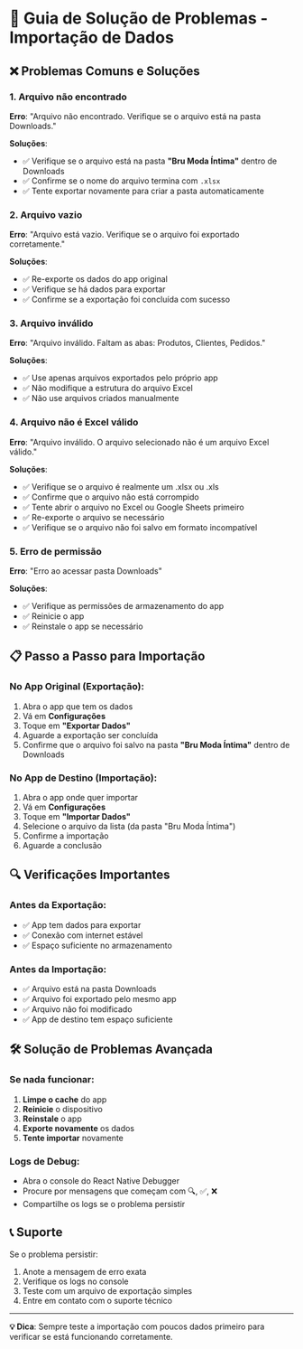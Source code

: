# 🔄 Guia de Solução de Problemas - Importação de Dados

## ❌ Problemas Comuns e Soluções

### 1. **Arquivo não encontrado**
**Erro**: "Arquivo não encontrado. Verifique se o arquivo está na pasta Downloads."

**Soluções**:
- ✅ Verifique se o arquivo está na pasta **"Bru Moda Íntima"** dentro de Downloads
- ✅ Confirme se o nome do arquivo termina com `.xlsx`
- ✅ Tente exportar novamente para criar a pasta automaticamente

### 2. **Arquivo vazio**
**Erro**: "Arquivo está vazio. Verifique se o arquivo foi exportado corretamente."

**Soluções**:
- ✅ Re-exporte os dados do app original
- ✅ Verifique se há dados para exportar
- ✅ Confirme se a exportação foi concluída com sucesso

### 3. **Arquivo inválido**
**Erro**: "Arquivo inválido. Faltam as abas: Produtos, Clientes, Pedidos."

**Soluções**:
- ✅ Use apenas arquivos exportados pelo próprio app
- ✅ Não modifique a estrutura do arquivo Excel
- ✅ Não use arquivos criados manualmente

### 4. **Arquivo não é Excel válido**
**Erro**: "Arquivo inválido. O arquivo selecionado não é um arquivo Excel válido."

**Soluções**:
- ✅ Verifique se o arquivo é realmente um .xlsx ou .xls
- ✅ Confirme que o arquivo não está corrompido
- ✅ Tente abrir o arquivo no Excel ou Google Sheets primeiro
- ✅ Re-exporte o arquivo se necessário
- ✅ Verifique se o arquivo não foi salvo em formato incompatível

### 5. **Erro de permissão**
**Erro**: "Erro ao acessar pasta Downloads"

**Soluções**:
- ✅ Verifique as permissões de armazenamento do app
- ✅ Reinicie o app
- ✅ Reinstale o app se necessário

## 📋 Passo a Passo para Importação

### **No App Original (Exportação)**:
1. Abra o app que tem os dados
2. Vá em **Configurações**
3. Toque em **"Exportar Dados"**
4. Aguarde a exportação ser concluída
5. Confirme que o arquivo foi salvo na pasta **"Bru Moda Íntima"** dentro de Downloads

### **No App de Destino (Importação)**:
1. Abra o app onde quer importar
2. Vá em **Configurações**
3. Toque em **"Importar Dados"**
4. Selecione o arquivo da lista (da pasta "Bru Moda Íntima")
5. Confirme a importação
6. Aguarde a conclusão

## 🔍 Verificações Importantes

### **Antes da Exportação**:
- ✅ App tem dados para exportar
- ✅ Conexão com internet estável
- ✅ Espaço suficiente no armazenamento

### **Antes da Importação**:
- ✅ Arquivo está na pasta Downloads
- ✅ Arquivo foi exportado pelo mesmo app
- ✅ Arquivo não foi modificado
- ✅ App de destino tem espaço suficiente

## 🛠️ Solução de Problemas Avançada

### **Se nada funcionar**:
1. **Limpe o cache** do app
2. **Reinicie** o dispositivo
3. **Reinstale** o app
4. **Exporte novamente** os dados
5. **Tente importar** novamente

### **Logs de Debug**:
- Abra o console do React Native Debugger
- Procure por mensagens que começam com 🔍, ✅, ❌
- Compartilhe os logs se o problema persistir

## 📞 Suporte

Se o problema persistir:
1. Anote a mensagem de erro exata
2. Verifique os logs no console
3. Teste com um arquivo de exportação simples
4. Entre em contato com o suporte técnico

---

**💡 Dica**: Sempre teste a importação com poucos dados primeiro para verificar se está funcionando corretamente.
